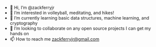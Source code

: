 - 👋 Hi, I’m @zackferryjr
- 👀 I’m interested in volleyball, meditating, and hikes!
- 🌱 I’m currently learning basic data structures, machine learning, and cryptography
- 💞️ I’m looking to collaborate on any open source projects I can get my hands on
- 📫 How to reach me zackferryjr@gmail.com

<!---
zackferryjr/zackferryjr is a ✨ special ✨ repository because its `README.md` (this file) appears on your GitHub profile.
You can click the Preview link to take a look at your changes.
--->
